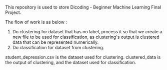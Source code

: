 This repository is used to store Dicoding - Beginner Machine Learning Final Project.

The flow of work is as below : 
1. Do clustering for dataset that has no label, process it so that we create a new file to be used for classification, as clustering's output is clustered data that can be represented numerically.
2. Do classification for dataset from clustering.

student_depression.csv is the dataset used for clustering.
clustered_data is the output of clustering, and the dataset used for classification.
